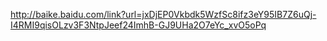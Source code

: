 http://baike.baidu.com/link?url=jxDjEP0Vkbdk5WzfSc8ifz3eY95IB7Z6uQj-I4RMI9qisOLzv3F3NtpJeef24ImhB-GJ9UHa2O7eYc_xvO5oPq
